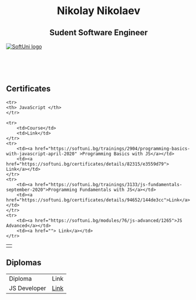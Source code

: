 <h1 align="center">Nikolay Nikolaev</h1>
  
<h2 align="center">Sudent Software Engineer</h2>

<a href="https://softuni.bg/trainings/courses" rel="Courses"> ![SoftUni logo][logo] </a>

[logo]: http://innovationstarterbox.bg/wp-content/uploads/2016/05/Softuni_logo_trasparent.png "Logo Title Text 2"

<br/>
<br/>
<br/>

<h2> Certificates </h2>


<table>
  
    <tr>
    <th> JavaScript </th>
    </tr>
    
    <tr>
        <td>Course</td>
        <td>Link</td>
    </tr>
    <tr>
        <td><a href="https://softuni.bg/trainings/2904/programming-basics-with-javascript-april-2020" >Programming Basics with JS</a></td>
        <td><a href="https://softuni.bg/certificates/details/82315/e3559d79"> Link</a></td>
    </tr>
    <tr>
        <td><a href="https://softuni.bg/trainings/3133/js-fundamentals-september-2020">Programming Fundamentals with JS</a></td>
        <td><a href="https://softuni.bg/certificates/details/94652/144de3cc">Link</a></td>
    </tr>
    <tr>
        <td><a href="https://softuni.bg/modules/76/js-advanced/1265">JS Advanced</a></td>
        <td><a href=""> Link</a></td>
    </tr>
  <tr>
  <td>
  
</table>

<h2> Diplomas </h2>
<table>
  <tr>
    <td>Diploma</td>
    <td>Link</td>
  </tr>
  <tr>
    <td>JS Developer</td>
    <td><a href=""> Link </a></td>
  </tr>
</table>

